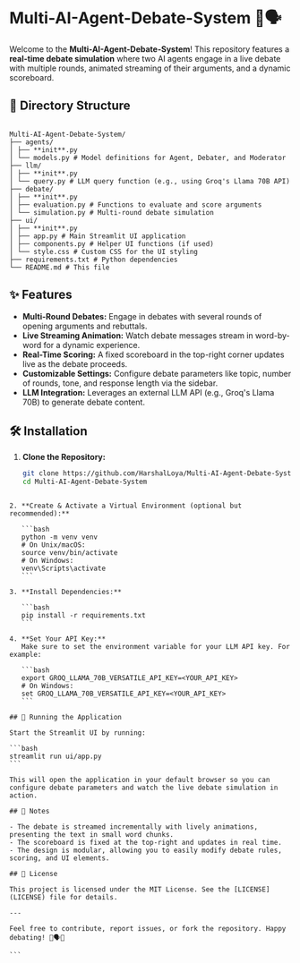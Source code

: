 # Multi-AI-Agent-Debate-System 🤖🗣️

Welcome to the **Multi-AI-Agent-Debate-System**! This repository features a **real-time debate simulation** where two AI agents engage in a live debate with multiple rounds, animated streaming of their arguments, and a dynamic scoreboard.

## 📂 Directory Structure
```

Multi-AI-Agent-Debate-System/
├── agents/
│ ├── **init**.py
│ └── models.py # Model definitions for Agent, Debater, and Moderator
├── llm/
│ ├── **init**.py
│ └── query.py # LLM query function (e.g., using Groq's Llama 70B API)
├── debate/
│ ├── **init**.py
│ ├── evaluation.py # Functions to evaluate and score arguments
│ └── simulation.py # Multi-round debate simulation
├── ui/
│ ├── **init**.py
│ ├── app.py # Main Streamlit UI application
│ ├── components.py # Helper UI functions (if used)
│ └── style.css # Custom CSS for the UI styling
├── requirements.txt # Python dependencies
└── README.md # This file

````

## ✨ Features

- **Multi-Round Debates:** Engage in debates with several rounds of opening arguments and rebuttals.
- **Live Streaming Animation:** Watch debate messages stream in word-by-word for a dynamic experience.
- **Real-Time Scoring:** A fixed scoreboard in the top-right corner updates live as the debate proceeds.
- **Customizable Settings:** Configure debate parameters like topic, number of rounds, tone, and response length via the sidebar.
- **LLM Integration:** Leverages an external LLM API (e.g., Groq's Llama 70B) to generate debate content.

## 🛠️ Installation

1. **Clone the Repository:**

   ```bash
   git clone https://github.com/HarshalLoya/Multi-AI-Agent-Debate-System.git
   cd Multi-AI-Agent-Debate-System
````

2. **Create & Activate a Virtual Environment (optional but recommended):**

   ```bash
   python -m venv venv
   # On Unix/macOS:
   source venv/bin/activate
   # On Windows:
   venv\Scripts\activate
   ```

3. **Install Dependencies:**

   ```bash
   pip install -r requirements.txt
   ```

4. **Set Your API Key:**  
   Make sure to set the environment variable for your LLM API key. For example:

   ```bash
   export GROQ_LLAMA_70B_VERSATILE_API_KEY=<YOUR_API_KEY>
   # On Windows:
   set GROQ_LLAMA_70B_VERSATILE_API_KEY=<YOUR_API_KEY>
   ```

## 🚀 Running the Application

Start the Streamlit UI by running:

```bash
streamlit run ui/app.py
```

This will open the application in your default browser so you can configure debate parameters and watch the live debate simulation in action.

## 📌 Notes

- The debate is streamed incrementally with lively animations, presenting the text in small word chunks.
- The scoreboard is fixed at the top-right and updates in real time.
- The design is modular, allowing you to easily modify debate rules, scoring, and UI elements.

## 📄 License

This project is licensed under the MIT License. See the [LICENSE](LICENSE) file for details.

---

Feel free to contribute, report issues, or fork the repository. Happy debating! 🎉🗣️🤖

```
